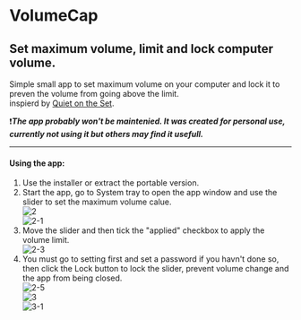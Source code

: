 # VolumeCap
## Set maximum volume, limit and lock computer volume. ##   

Simple small app to set maximum volume on your computer and lock it to preven the volume from going above the limit.  
inspierd by [Quiet on the Set](https://github.com/troylar/quiet-on-the-set).

:heavy_exclamation_mark:***_The app probably won't be maintenied. It was created for personal use, currently not using it but others may find it usefull._***

-----------------------------------------------------

#### Using the app: ####   
1. Use the installer or extract the portable version.  
2. Start the app, go to System tray to open the app window and use the slider to set the maximum volume calue.  
  ![2](https://user-images.githubusercontent.com/84857881/170141211-a162b2e5-bade-47d8-b747-0afc4449c6d5.png)    
![2-1](https://user-images.githubusercontent.com/84857881/170141594-7ef697a3-c76a-453c-a257-81dd8d3adc20.png)  
3. Move the slider and then tick the "applied" checkbox to apply the volume limit.  
  ![2-3](https://user-images.githubusercontent.com/84857881/170141576-f95b41a3-648f-49c3-81a3-b626ea00041f.png)  
4. You must go to setting first and set a password if you havn't done so, then click the Lock button to lock the slider, prevent volume change and the app from being closed.   
  ![2-5](https://user-images.githubusercontent.com/84857881/170141761-36e94598-8990-4242-91b0-9c8e8eb255c8.png)    
  ![3](https://user-images.githubusercontent.com/84857881/170142973-098521a0-a734-425d-8bd4-b194d6c1cd25.png)   
  ![3-1](https://user-images.githubusercontent.com/84857881/170143035-a0d97e25-1b43-4d62-9a18-ddf90e622704.png)


